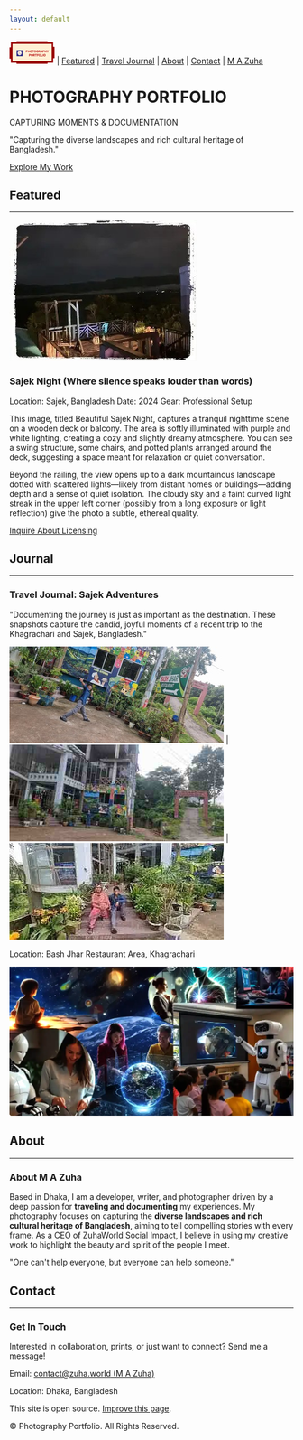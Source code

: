 ```yaml
---
layout: default
---
```


![Homepage Logo](https://raw.githubusercontent.com/armandsl/photography-portfolio/refs/heads/main/assets/img/homepage-logo.png)     |  [Featured](#featured) | [Travel Journal](#journal) | [About](#about) | [Contact](#contact) | [M A Zuha](https://armandsl.github.io)


PHOTOGRAPHY PORTFOLIO
========================================================

CAPTURING MOMENTS & DOCUMENTATION

"Capturing the diverse landscapes and rich cultural heritage of Bangladesh."

[Explore My Work](#featured)

## Featured
--------------------------

![Featured Photo: Beautiful Sajek Night](assets/img/the-sajek-night-with-border.jpg)

### Sajek Night (Where silence speaks louder than words)

Location: Sajek, Bangladesh Date: 2024 Gear: Professional Setup

This image, titled Beautiful Sajek Night, captures a tranquil nighttime scene on a wooden deck or balcony. The area is softly illuminated with purple and white lighting, creating a cozy and slightly dreamy atmosphere. You can see a swing structure, some chairs, and potted plants arranged around the deck, suggesting a space meant for relaxation or quiet conversation.

Beyond the railing, the view opens up to a dark mountainous landscape dotted with scattered lights—likely from distant homes or buildings—adding depth and a sense of quiet isolation. The cloudy sky and a faint curved light streak in the upper left corner (possibly from a long exposure or light reflection) give the photo a subtle, ethereal quality.

[Inquire About Licensing](#contact)

## Journal
--------------------------------

### Travel Journal: Sajek Adventures

"Documenting the journey is just as important as the destination. These snapshots capture the candid, joyful moments of a recent trip to the Khagrachari and Sajek, Bangladesh."

![Travel Snapshot 1: Pointing at the Bash Jhar Restaurant sign.](/assets/img/pointing-bashJhar-restaurant-sign.jpg) | ![Travel Snapshot 2: Peace sign pose outside the restaurant.](/assets/img/peace-sign-pose-outside-at-the-restaurant.jpg) | ![Travel Snapshot 3: Outside the restaurant.](/assets/img/my-family-photo.jpg)

Location: Bash Jhar Restaurant Area, Khagrachari

![Next Generation](https://raw.githubusercontent.com/armandsl/photography-portfolio/refs/heads/main/assets/img/next-generation.png)

## About
--------------

### About M A Zuha

Based in Dhaka, I am a developer, writer, and photographer driven by a deep passion for **traveling and documenting** my experiences. My photography focuses on capturing the **diverse landscapes and rich cultural heritage of Bangladesh**, aiming to tell compelling stories with every frame. As a CEO of ZuhaWorld Social Impact, I believe in using my creative work to highlight the beauty and spirit of the people I meet.

"One can't help everyone, but everyone can help someone."

## Contact
------------

### Get In Touch

Interested in collaboration, prints, or just want to connect? Send me a message!

Email: [contact@zuha.world (M A Zuha)](mailto:contact@portfolio.zuha.site)

Location: Dhaka, Bangladesh

This site is open source. [Improve this page](https://github.com/armandsl/armandsl.github.io/edit/photography-portfolio/main/index.md).

© Photography Portfolio. All Rights Reserved.

